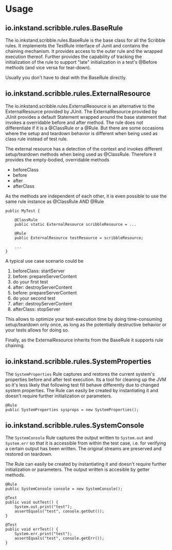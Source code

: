 Usage
=====

io.inkstand.scribble.rules.BaseRule
-----------------------------------

The io.inkstand.scribble.rules.BaseRule is the base class for all the Scribble rules. It implements the TestRule 
interface of Junit and contains the chaining mechanism. It provides access to the outer rule and the wrapped execution 
thereof. Further provides the capability of tracking the initialization of the rule to support "late" initialization 
in a test's @Before methods (and vice versa for tear-down).

Usually you don't have to deal with the BaseRule directly.

io.inkstand.scribble.rules.ExternalResource
-------------------------------------------

The io.inkstand.scribble.rules.ExternalResource is an alternative to the ExternalResource provided by JUnit. The 
ExternalResource provided by JUnit provides a default Statement wrapped around the base statement that invokes a 
overridable before and after method. The rule does not differentiate if it is a @ClassRule or a @Rule. But there are 
some occasions where the setup and teardown behavior is different when being used as class rule instead of test rule.

The external resource has a detection of the context and invokes different setup/teardown methods when being used as 
@ClassRule. Therefore it provides the empty-bodied, overridable methods

- beforeClass
- before
- after
- afterClass

As the methods are independent of each other, it is even possible to use the same rule instance as @ClassRule AND @Rule

    public MyTest {
 
        @ClassRule
        public static ExternalResource scribbleResource = ...
         
        @Rule
        public ExternalResource testResource = scribbleResource;
         
        ...
    }

A typical use case scenario could be

1. beforeClass: startServer
2. before: prepareServerContent
3. do your first test
4. after: destroyServerContent
5. before: prepareServerContent
6. do your second test
7. after: destroyServerContent
8. afterClass: stopServer

This allows to optimize your test-execution time by doing time-consuming setup/teardown only once, as long as the 
potentially destructive behavior or your tests allows for doing so.

Finally, as the ExternalResource inherits from the BaseRule it supports rule chaining.

io.inkstand.scribble.rules.SystemProperties
-------------------------------------------

The `SystemProperties` Rule captures and restores the current system's properties before and after test execution.
Its a tool for cleaning up the JVM so it's less likely that following test fill behave differently due to changed
system properties. 
The Rule can easily be created by instantiating it and doesn't require further initialization or parameters.

    @Rule
    public SystemProperties sysprops = new SystemProperties();
    
io.inkstand.scribble.rules.SystemConsole
----------------------------------------
The `SystemConsole` Rule captures the output written to `System.out` and `System.err` so that it is accessible from 
within the test case, i.e. for verifying a certain output has been written. The original streams are preserved and
restored on teardown.

The Rule can easily be created by instantiating it and doesn't require further initialization or parameters. The output
written is accesible by getter methods.

    @Rule
    public SystemConsole console = new SystemConsole();
    
    @Test
    public void outTest() {
        System.out.print("test");
        assertEquals("test", console.getOut());
    }
    
    @Test
    public void errTest() {
        System.err.print("test");
        assertEquals("test", console.getErr());
    }

